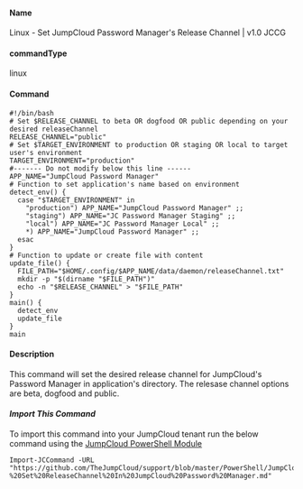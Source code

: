 #### Name

Linux - Set JumpCloud Password Manager's Release Channel | v1.0 JCCG

#### commandType

linux

#### Command

```
#!/bin/bash
# Set $RELEASE_CHANNEL to beta OR dogfood OR public depending on your desired releaseChannel
RELEASE_CHANNEL="public"
# Set $TARGET_ENVIRONMENT to production OR staging OR local to target user's environment
TARGET_ENVIRONMENT="production"
#------- Do not modify below this line ------
APP_NAME="JumpCloud Password Manager"
# Function to set application's name based on environment
detect_env() {
  case "$TARGET_ENVIRONMENT" in
    "production") APP_NAME="JumpCloud Password Manager" ;;
    "staging") APP_NAME="JC Password Manager Staging" ;;
    "local") APP_NAME="JC Password Manager Local" ;;
    *) APP_NAME="JumpCloud Password Manager" ;;
  esac
}
# Function to update or create file with content
update_file() {
  FILE_PATH="$HOME/.config/$APP_NAME/data/daemon/releaseChannel.txt"
  mkdir -p "$(dirname "$FILE_PATH")"
  echo -n "$RELEASE_CHANNEL" > "$FILE_PATH"
}
main() {
  detect_env
  update_file
}
main
```

#### Description

This command will set the desired release channel for JumpCloud's Password Manager in application's directory. The relesase channel options are beta, dogfood and public.

#### *Import This Command*

To import this command into your JumpCloud tenant run the below command using the [JumpCloud PowerShell Module](https://github.com/TheJumpCloud/support/wiki/Installing-the-JumpCloud-PowerShell-Module)

```
Import-JCCommand -URL "https://github.com/TheJumpCloud/support/blob/master/PowerShell/JumpCloud%20Commands%20Gallery/Linux%20Commands/Linux%20-%20Set%20ReleaseChannel%20In%20JumpCloud%20Password%20Manager.md"
```